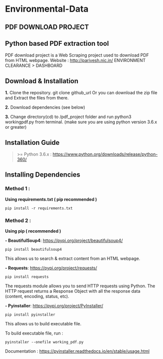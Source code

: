 # Environmental-Data
## PDF DOWNLOAD PROJECT

## Python based PDF extraction tool

PDF download project is a Web Scraping project used to download PDF from HTML webpage.
Website : http://parivesh.nic.in/
    ENVIRONMENT CLEARANCE > DASHBOARD

## Download & Installation

**1.** Clone the repository.
git clone github_url Or you can download the zip file 	and Extract the files 	from there.

**2.** Download dependencies (see below)

**3.** Change directory(cd) to /pdf_project folder and run python3 	workingpdf.py from terminal. (make sure you are using python version 	3.6.x or greater)

## Installation Guide
>\>= Python 3.6.x : https://www.python.org/downloads/release/python-360/

## Installing Dependencies

### Method 1 :

**Using requirements.txt ( pip recommended )**

    pip install -r requirements.txt                                                                                         

### Method 2 :

**Using pip ( recommended )**

  **- BeautifulSoup4**: https://pypi.org/project/beautifulsoup4/

    pip install beautifulsoup4                                                                                       

   This allows us to search & extract content from an HTML webpage.

  **- Requests**: https://pypi.org/project/requests/

    pip install requests                                                                                                

   The requests module allows you to send HTTP requests using Python. The HTTP request returns a Response Object with all the response data (content, encoding, status, etc).

  **- Pyinstaller**: https://pypi.org/project/PyInstaller/

    pip install pyinstaller                                                                                              

   This allows us to build executable file. 

   To build executable file, run : 

    pyinstaller --onefile working_pdf.py                                                                        

   Documentation : https://pyinstaller.readthedocs.io/en/stable/usage.html



